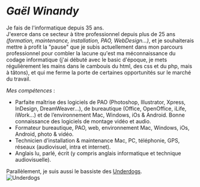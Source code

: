 # *Gaël Winandy*
Je fais de l'informatique depuis 35 ans.  
J'exerce dans ce secteur à titre professionnel depuis plus de 25 ans
_(formation, maintenance, installation, PAO, WebDesign...)_,
et je souhaiterais mettre à profit la "pause"
que je subis actuellement dans mon parcours professionnel
pour combler la lacune qu'est ma méconnaissance du codage informatique
(j'ai débuté avec le basic d'époque, je mets régulièrement les mains
dans le cambouis du html, des css et du php, mais à tâtons),
et qui me ferme la porte de certaines opportunités
sur le marché du travail.

_Mes compétences_ :  

* Parfaite maîtrise des logiciels de PAO (Photoshop, Illustrator, Xpress, InDesign, DreamWeaver...), de bureautique (Office, OpenOffice, iLife, iWork...) et de l’environnement Mac, Windows, iOs & Android. Bonne connaissance des logiciels de montage vidéo et audio.  
* Formateur bureautique, PAO, web, environnement Mac, Windows, iOs, Android, photo & vidéo.  
* Technicien d’installation & maintenance Mac, PC, téléphonie, GPS, réseaux (audiovisuel, intra et internet).
* Anglais lu, parlé, écrit (y compris anglais informatique et technique audiovisuelle).
   

Parallèlement, je suis aussi le bassiste des [Underdogs](http://underdogs.biz).  
![Underdogs](http://underdogs.biz/infos/download/files/stacks_image_7946.png)

